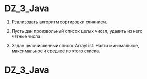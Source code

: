 # DZ_3_Java

1. Реализовать алгоритм сортировки слиянием.

2. Пусть дан произвольный список целых чисел, удалить из него чётные числа.

3. Задан целочисленный список ArrayList. Найти минимальное, максимальное и среднее из этого списка.
# DZ_3_Java
